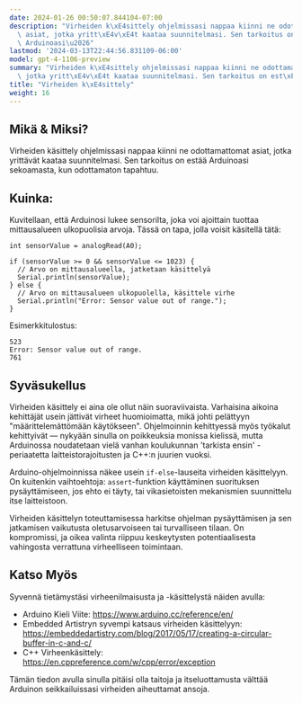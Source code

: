 ```yaml
---
date: 2024-01-26 00:50:07.844104-07:00
description: "Virheiden k\xE4sittely ohjelmissasi nappaa kiinni ne odottamattomat\
  \ asiat, jotka yritt\xE4v\xE4t kaataa suunnitelmasi. Sen tarkoitus on est\xE4\xE4\
  \ Arduinoasi\u2026"
lastmod: '2024-03-13T22:44:56.831109-06:00'
model: gpt-4-1106-preview
summary: "Virheiden k\xE4sittely ohjelmissasi nappaa kiinni ne odottamattomat asiat,\
  \ jotka yritt\xE4v\xE4t kaataa suunnitelmasi. Sen tarkoitus on est\xE4\xE4 Arduinoasi\u2026"
title: "Virheiden k\xE4sittely"
weight: 16
---
```


## Mikä & Miksi?

Virheiden käsittely ohjelmissasi nappaa kiinni ne odottamattomat asiat, jotka yrittävät kaataa suunnitelmasi. Sen tarkoitus on estää Arduinoasi sekoamasta, kun odottamaton tapahtuu.

## Kuinka:

Kuvitellaan, että Arduinosi lukee sensorilta, joka voi ajoittain tuottaa mittausalueen ulkopuolisia arvoja. Tässä on tapa, jolla voisit käsitellä tätä:

```Arduino
int sensorValue = analogRead(A0);

if (sensorValue >= 0 && sensorValue <= 1023) {
  // Arvo on mittausalueella, jatketaan käsittelyä
  Serial.println(sensorValue);
} else {
  // Arvo on mittausalueen ulkopuolella, käsittele virhe
  Serial.println("Error: Sensor value out of range.");
}
```
Esimerkkitulostus:
```
523
Error: Sensor value out of range.
761
```

## Syväsukellus

Virheiden käsittely ei aina ole ollut näin suoraviivaista. Varhaisina aikoina kehittäjät usein jättivät virheet huomioimatta, mikä johti pelättyyn "määrittelemättömään käytökseen". Ohjelmoinnin kehittyessä myös työkalut kehittyivät — nykyään sinulla on poikkeuksia monissa kielissä, mutta Arduinossa noudatetaan vielä vanhan koulukunnan 'tarkista ensin' -periaatetta laitteistorajoitusten ja C++:n juurien vuoksi.

Arduino-ohjelmoinnissa näkee usein `if-else`-lauseita virheiden käsittelyyn. On kuitenkin vaihtoehtoja: `assert`-funktion käyttäminen suorituksen pysäyttämiseen, jos ehto ei täyty, tai vikasietoisten mekanismien suunnittelu itse laitteistoon.

Virheiden käsittelyn toteuttamisessa harkitse ohjelman pysäyttämisen ja sen jatkamisen vaikutusta oletusarvoiseen tai turvalliseen tilaan. On kompromissi, ja oikea valinta riippuu keskeytysten potentiaalisesta vahingosta verrattuna virheelliseen toimintaan.

## Katso Myös

Syvennä tietämystäsi virheenilmaisusta ja -käsittelystä näiden avulla:

- Arduino Kieli Viite: https://www.arduino.cc/reference/en/
- Embedded Artistryn syvempi katsaus virheiden käsittelyyn: https://embeddedartistry.com/blog/2017/05/17/creating-a-circular-buffer-in-c-and-c/
- C++ Virheenkäsittely: https://en.cppreference.com/w/cpp/error/exception

Tämän tiedon avulla sinulla pitäisi olla taitoja ja itseluottamusta välttää Arduinon seikkailuissasi virheiden aiheuttamat ansoja.
